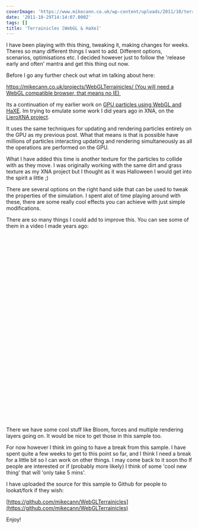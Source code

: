 ```yaml
---
coverImage: 'https://www.mikecann.co.uk/wp-content/uploads/2011/10/terranicles.png'
date: '2011-10-29T14:14:07.000Z'
tags: []
title: 'Terrainicles [WebGL & HaXe]'
---
```


I have been playing with this thing, tweaking it, making changes for weeks. Theres so many different things I want to add. Different options, scenarios, optimisations etc. I decided however just to follow the 'release early and often' mantra and get this thing out now.

<!-- more -->

Before I go any further check out what im talking about here:

[https://mikecann.co.uk/projects/WebGLTerrainicles/
(You will need a WebGL compatible browser, that means no IE) ](https://mikecann.co.uk/projects/WebGLTerrainicles/)

Its a continuation of my earlier work on [GPU particles using WebGL and HaXE](https://mikecann.co.uk/personal-project/gpu-state-preserving-particle-systems-with-webgl-haxe/). Im trying to emulate some work I did years ago in XNA, on the [LieroXNA project](https://mikecann.co.uk/lieroxna/project-update/).

It uses the same techniques for updating and rendering particles entirely on the GPU as my previous post. What that means is that is possible have millions of particles interacting updating and rendering simultaneously as all the operations are performed on the GPU.

What I have added this time is another texture for the particles to collide with as they move. I was originally working with the same dirt and grass texture as my XNA project but I thought as it was Halloween I would get into the spirit a little ;)

There are several options on the right hand side that can be used to tweak the properties of the simulation. I spent alot of time playing around with these, there are some really cool effects you can achieve with just simple modifications.

There are so many things I could add to improve this. You can see some of them in a video I made years ago:

<object width="700" height="505" classid="clsid:d27cdb6e-ae6d-11cf-96b8-444553540000" codebase="https://download.macromedia.com/pub/shockwave/cabs/flash/swflash.cab#version=6,0,40,0"><param name="allowFullScreen" value="true" /><param name="allowscriptaccess" value="always" /><param name="src" value="https://www.youtube.com/v/MocF1IU-5dc?version=3&amp;hl=en_US" /><param name="allowfullscreen" value="true" /><embed width="700" height="505" type="application/x-shockwave-flash" src="https://www.youtube.com/v/MocF1IU-5dc?version=3&amp;hl=en_US" allowFullScreen="true" allowscriptaccess="always" allowfullscreen="true" /></object>

There we have some cool stuff like Bloom, forces and multiple rendering layers going on. It would be nice to get those in this sample too.

For now however I think im going to have a break from this sample. I have spent quite a few weeks to get to this point so far, and I think I need a break for a little bit so I can work on other things. I may come back to it soon tho If people are interested or if (probably more likely) I think of some 'cool new thing' that will 'only take 5 mins'.

I have uploaded the source for this sample to Github for people to lookat/fork if they wish:

[https://github.com/mikecann/WebGLTerrainicles](https://github.com/mikecann/WebGLTerrainicles)

Enjoy!

&nbsp;

&nbsp;

&nbsp;
